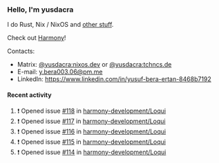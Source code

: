 ### Hello, I'm yusdacra

I do Rust, Nix / NixOS and [other stuff](https://yusdacra.gitlab.io/about).

Check out [Harmony](https://github.com/harmony-development)!

Contacts:
- Matrix: [@yusdacra:nixos.dev](https://matrix.to/#/@yusdacra:nixos.dev) or [@yusdacra:tchncs.de](https://matrix.to/#/@yusdacra:tchncs.de)
- E-mail: y.bera003.06@pm.me
- LinkedIn: https://www.linkedin.com/in/yusuf-bera-ertan-8468b7192

#### Recent activity

<!--START_SECTION:activity-->
1. ❗️ Opened issue [#118](https://github.com/harmony-development/Loqui/issues/118) in [harmony-development/Loqui](https://github.com/harmony-development/Loqui)
2. ❗️ Opened issue [#117](https://github.com/harmony-development/Loqui/issues/117) in [harmony-development/Loqui](https://github.com/harmony-development/Loqui)
3. ❗️ Opened issue [#116](https://github.com/harmony-development/Loqui/issues/116) in [harmony-development/Loqui](https://github.com/harmony-development/Loqui)
4. ❗️ Opened issue [#115](https://github.com/harmony-development/Loqui/issues/115) in [harmony-development/Loqui](https://github.com/harmony-development/Loqui)
5. ❗️ Opened issue [#114](https://github.com/harmony-development/Loqui/issues/114) in [harmony-development/Loqui](https://github.com/harmony-development/Loqui)
<!--END_SECTION:activity-->
